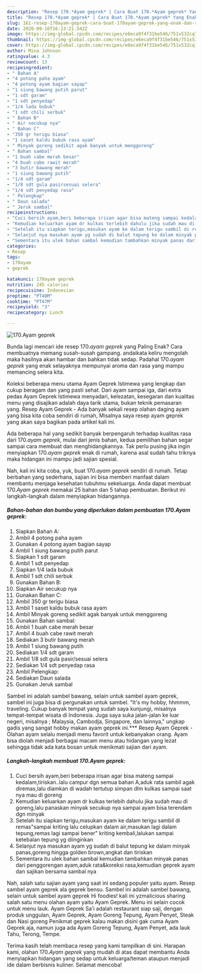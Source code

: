 ```yaml
---
description: "Resep 170.*Ayam geprek* | Cara Buat 170.*Ayam geprek* Yang Enak dan Simpel"
title: "Resep 170.*Ayam geprek* | Cara Buat 170.*Ayam geprek* Yang Enak dan Simpel"
slug: 161-resep-170ayam-geprek-cara-buat-170ayam-geprek-yang-enak-dan-simpel
date: 2020-09-16T16:23:21.542Z
image: https://img-global.cpcdn.com/recipes/e6eca9f4f31be546/751x532cq70/170ayam-geprek-foto-resep-utama.jpg
thumbnail: https://img-global.cpcdn.com/recipes/e6eca9f4f31be546/751x532cq70/170ayam-geprek-foto-resep-utama.jpg
cover: https://img-global.cpcdn.com/recipes/e6eca9f4f31be546/751x532cq70/170ayam-geprek-foto-resep-utama.jpg
author: Mina Johnson
ratingvalue: 4.3
reviewcount: 13
recipeingredient:
- " Bahan A"
- "4 potong paha ayam"
- "4 potong ayam bagian sayap"
- "1 siung bawang putih parut"
- "1 sdt garam"
- "1 sdt penyedap"
- "1/4 lada bubuk"
- "1 sdt chili serbuk"
- " Bahan B"
- " Air secukup nya"
- " Bahan C"
- "350 gr terigu biasa"
- "1 saset kaldu bubuk rasa ayam"
- " Minyak goreng sedikit agak banyak untuk menggoreng"
- " Bahan sambal"
- "1 buah cabe merah besar"
- "4 buah cabe rawit merah"
- "3 butir bawang merah"
- "1 siung bawang putih"
- "1/4 sdt garam"
- "1/8 sdt gula pasirsesuai selera"
- "1/4 sdt penyedap rasa"
- " Pelengkap"
- " Daun salada"
- " Jeruk sambal"
recipeinstructions:
- "Cuci bersih ayam,beri beberapa irisan agar bisa mateng sampai kedalam,tiriskan..lalu campur dgn semua bahan A,aduk rata sambil agak diremas,lalu diamkan di wadah tertutup simpan dlm kulkas sampai saat nya mau di goreng"
- "Kemudian keluarkan ayam dr kulkas terlebih dahulu jika sudah mau di goreng,lalu panaskan minyak secukup nya sampai ayam bisa terendam dgn minyak"
- "Setelah itu siapkan terigu,masukan ayam ke dalam terigu sambil di remas&#34;sampai kriting lalu celupkan dalam air,masukan lagi dalam tepung,remas lagi sampai bener&#34; kriting kembali,lalukan sampai ketebalan tepung yg diinginkan"
- "Selanjut nya masukan ayam yg sudah di balut tepung ke dalam minyak panas,goreng hingga golden brown,angkat dan tiriskan"
- "Sementara itu ulek bahan sambal kemudian tambahkan minyak panas dari penggorengan ayam,aduk rata&amp;koreksi rasa,kemudian geprek ayam dan sajikan bersama sambal nya"
categories:
- Resep
tags:
- 170ayam
- geprek

katakunci: 170ayam geprek 
nutrition: 245 calories
recipecuisine: Indonesian
preptime: "PT40M"
cooktime: "PT47M"
recipeyield: "3"
recipecategory: Lunch

---
```



![170.*Ayam geprek*](https://img-global.cpcdn.com/recipes/e6eca9f4f31be546/751x532cq70/170ayam-geprek-foto-resep-utama.jpg)

Bunda lagi mencari ide resep 170.*ayam geprek* yang Paling Enak? Cara membuatnya memang susah-susah gampang. andaikata keliru mengolah maka hasilnya akan hambar dan bahkan tidak sedap. Padahal 170.*ayam geprek* yang enak selayaknya mempunyai aroma dan rasa yang mampu memancing selera kita.

Koleksi beberapa menu utama Ayam Geprek Istimewa yang lengkap dan cukup beragam dan yang pasti sehat. Dari ayam sampai iga, dari extra pedas Ayam Geprek Istimewa menyadari, kelezatan, kesegaran dan kualitas menu yang disajikan adalah daya tarik utama, bukan teknik pemasaran yang. Resep Ayam Geprek - Ada banyak sekali resep olahan daging ayam yang bisa kita coba sendiri di rumah, Misalnya saya resep ayam geprek yang akan saya bagikan pada artikel kali ini.

Ada beberapa hal yang sedikit banyak berpengaruh terhadap kualitas rasa dari 170.*ayam geprek*, mulai dari jenis bahan, kedua pemilihan bahan segar sampai cara membuat dan menghidangkannya. Tak perlu pusing jika ingin menyiapkan 170.*ayam geprek* enak di rumah, karena asal sudah tahu triknya maka hidangan ini mampu jadi sajian spesial.


Nah, kali ini kita coba, yuk, buat 170.*ayam geprek* sendiri di rumah. Tetap berbahan yang sederhana, sajian ini bisa memberi manfaat dalam membantu menjaga kesehatan tubuhmu sekeluarga. Anda dapat membuat 170.*Ayam geprek* memakai 25 bahan dan 5 tahap pembuatan. Berikut ini langkah-langkah dalam menyiapkan hidangannya.

<!--inarticleads1-->

##### Bahan-bahan dan bumbu yang diperlukan dalam pembuatan 170.*Ayam geprek*:

1. Siapkan  Bahan A:
1. Ambil 4 potong paha ayam
1. Gunakan 4 potong ayam bagian sayap
1. Ambil 1 siung bawang putih parut
1. Siapkan 1 sdt garam
1. Ambil 1 sdt penyedap
1. Siapkan 1/4 lada bubuk
1. Ambil 1 sdt chili serbuk
1. Gunakan  Bahan B:
1. Siapkan  Air secukup nya
1. Gunakan  Bahan C:
1. Ambil 350 gr terigu biasa
1. Ambil 1 saset kaldu bubuk rasa ayam
1. Ambil  Minyak goreng sedikit agak banyak untuk menggoreng
1. Gunakan  Bahan sambal:
1. Ambil 1 buah cabe merah besar
1. Ambil 4 buah cabe rawit merah
1. Sediakan 3 butir bawang merah
1. Ambil 1 siung bawang putih
1. Sediakan 1/4 sdt garam
1. Ambil 1/8 sdt gula pasir/sesuai selera
1. Sediakan 1/4 sdt penyedap rasa
1. Ambil  Pelengkap:
1. Sediakan  Daun salada
1. Gunakan  Jeruk sambal


Sambel ini adalah sambel bawang, selain untuk sambel ayam geprek, sambel ini juga bisa di pergunakan untuk sambel. &#34;It&#39;s my hobby, hhmmm, traveling. Cukup banyak tempat yang sudah saya kunjungi, misalnya tempat-tempat wisata di Indonesia. Juga saya suka jalan-jalan ke luar negeri, misalnya ; Malaysia, Cambodja, Singapore, dan lainnya,&#34; ungkap gadis yang sangat hobby makan ayam geprek ini.*** Resep Ayam Geprek - Olahan ayam selalu menjadi menu favorit untuk kebanyakan orang. Ayam bisa diolah menjadi berbagai macam menu atau hidangan yang lezat sehingga tidak ada kata bosan untuk menikmati sajian dari ayam. 

<!--inarticleads2-->

##### Langkah-langkah membuat 170.*Ayam geprek*:

1. Cuci bersih ayam,beri beberapa irisan agar bisa mateng sampai kedalam,tiriskan..lalu campur dgn semua bahan A,aduk rata sambil agak diremas,lalu diamkan di wadah tertutup simpan dlm kulkas sampai saat nya mau di goreng
1. Kemudian keluarkan ayam dr kulkas terlebih dahulu jika sudah mau di goreng,lalu panaskan minyak secukup nya sampai ayam bisa terendam dgn minyak
1. Setelah itu siapkan terigu,masukan ayam ke dalam terigu sambil di remas&#34;sampai kriting lalu celupkan dalam air,masukan lagi dalam tepung,remas lagi sampai bener&#34; kriting kembali,lalukan sampai ketebalan tepung yg diinginkan
1. Selanjut nya masukan ayam yg sudah di balut tepung ke dalam minyak panas,goreng hingga golden brown,angkat dan tiriskan
1. Sementara itu ulek bahan sambal kemudian tambahkan minyak panas dari penggorengan ayam,aduk rata&amp;koreksi rasa,kemudian geprek ayam dan sajikan bersama sambal nya


Nah, salah satu sajian ayam yang saat ini sedang populer yaitu ayam. Resep sambel ayam geprek ala geprek bensu. Sambel ini adalah sambel bawang, selain untuk sambel ayam geprek Hi foodies! kali ini yzmalicious sharing salah satu menu olahan ayam yaitu Ayam Geprek. Menu ini selain cocok untuk menu lauk. Ayam Geprek Sa&#39;i adalah restaurant siap saji, dengan produk unggulan, Ayam Geprek, Ayam Goreng Tepung, Ayam Penyet, Steak dan Nasi goreng Penikmat geprek kalau makan disini gak cuma Ayam Geprek aja, namun juga ada Ayam Goreng Tepung, Ayam Penyet, ada lauk Tahu, Terong, Tempe. 

Terima kasih telah membaca resep yang kami tampilkan di sini. Harapan kami, olahan 170.*Ayam geprek* yang mudah di atas dapat membantu Anda menyiapkan hidangan yang sedap untuk keluarga/teman ataupun menjadi ide dalam berbisnis kuliner. Selamat mencoba!
